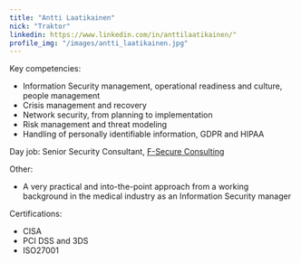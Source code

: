 ```yaml
---
title: "Antti Laatikainen"
nick: "Traktor"
linkedin: https://www.linkedin.com/in/anttilaatikainen/"
profile_img: "/images/antti_laatikainen.jpg"
---
```


Key competencies:
* Information Security management, operational readiness and culture, people management
* Crisis management and recovery
* Network security, from planning to implementation
* Risk management and threat modeling
* Handling of personally identifiable information, GDPR and HIPAA

Day job: Senior Security Consultant, [F-Secure Consulting](https://www.f-secure.com/en/consulting)

Other:
* A very practical and into-the-point approach from a working background in the medical industry as an Information Security manager

Certifications:
* CISA
* PCI DSS and 3DS
* ISO27001